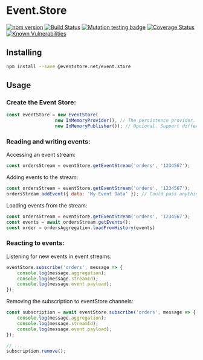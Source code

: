 # Event.Store

[![npm version](https://badge.fury.io/js/%40eventstore.net%2Fevent.store.svg)](https://badge.fury.io/js/%40eventstore.net%2Fevent.store)
[![Build Status](https://travis-ci.org/thiagobustamante/node-eventstore.svg?branch=master)](https://travis-ci.org/thiagobustamante/node-eventstore)
[![Mutation testing badge](https://badge.stryker-mutator.io/github.com/thiagobustamante/node-eventstore/master)](https://stryker-mutator.github.io)
[![Coverage Status](https://coveralls.io/repos/github/thiagobustamante/node-eventstore/badge.svg?branch=master)](https://coveralls.io/github/thiagobustamante/node-eventstore?branch=master)
[![Known Vulnerabilities](https://snyk.io/test/github/thiagobustamante/node-eventstore/badge.svg?targetFile=package.json)](https://snyk.io/test/github/thiagobustamante/node-eventstore?targetFile=package.json)



## Installing

```sh
npm install --save @eventstore.net/event.store
```

## Usage

### Create the Event Store:

```javascript
const eventStore = new EventStore(
                  new InMemoryProvider(), // The persistence provider. Could use different providers, like MongoDB etc
                  new InMemoryPublisher()); // Opcional. Support different publishers, like RabbitmqPublisher, RedisPublisher etc
```

### Reading and writing events:

Accessing an event stream:

```javascript
const ordersStream = eventStore.getEventStream('orders', '1234567');
```

Adding events to the stream:

```javascript
const ordersStream = eventStore.getEventStream('orders', '1234567');
ordersStream.addEvent({ data: 'My Event Data' }); // Could pass anything here
```

Loading events from the stream:

```javascript
const ordersStream = eventStore.getEventStream('orders', '1234567');
const events = await ordersStream.getEvents();
const order = ordersAggregation.loadFromHistory(events)
```

### Reacting to events:

Listening for new events in event streams:

```javascript
eventStore.subscribe('orders', message => {
    console.log(message.aggregation);
    console.log(message.streamId);
    console.log(message.event.payload);
});
```

Removing the subscription to eventStore channels:

```javascript
const subscription = await eventStore.subscribe('orders', message => {
    console.log(message.aggregation);
    console.log(message.streamId);
    console.log(message.event.payload);
});

// ...
subscription.remove();
 
```